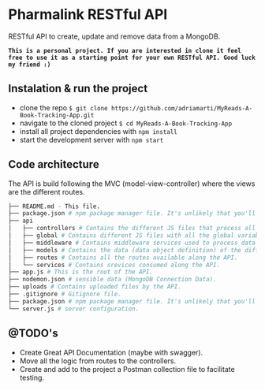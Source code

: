 # Pharmalink RESTful API

RESTful API to create, update and remove data from a MongoDB.

**`This is a personal project. If you are interested in clone it feel free to use it as a starting point for your own RESTful API. Good luck my friend :)`**

## Instalation & run the project

* clone the repo `$ git clone https://github.com/adriamarti/MyReads-A-Book-Tracking-App.git`
* navigate to the cloned project `$ cd MyReads-A-Book-Tracking-App`
* install all project dependencies with `npm install`
* start the development server with `npm start`

## Code architecture

The API is build following the MVC (model-view-controller) where the views are the different routes. 
```bash
├── README.md - This file.
├── package.json # npm package manager file. It's unlikely that you'll need to modify this.
├── api
│   ├── controllers # Contains the different JS files that process all the data and it's consumed by the corresponding routes. (All the logic is here).
│   ├── global # Contains different JS files with all the global variables used along the API.
│   ├── middleware # Contains middleware services used to process data like authorization.
│   ├── models # Contains the data (data object definition) of the different routes (endpoints).
│   ├── routes # Contains all the routes available along the API.
│   └── services # Contains srevices consumed along the API.
├── app.js # This is the root of the API.
├── nodemon.json # sensible data (MongoDB Connection Data).
├── uploads # Contains uploaded files by the API.
├── .gitignore # Gitignore file.
├── package.json # npm package manager file. It's unlikely that you'll need to modify this.
└── server.js # server configuration.    
```

## @TODO's

* Create Great API Documentation (maybe with swagger).
* Move all the logic from routes to the controllers.
* Create and add to the project a Postman collection file to facilitate testing.
